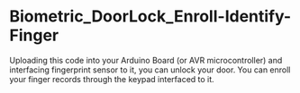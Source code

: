 # Biometric_DoorLock_Enroll-Identify-Finger
Uploading this code into your Arduino Board (or AVR microcontroller) and interfacing fingerprint sensor to it, you can unlock your door. You can enroll your finger records through the keypad interfaced to it.
